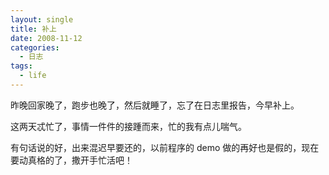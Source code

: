 ```yaml
---
layout: single
title: 补上
date: 2008-11-12
categories:
  - 日志
tags:
  - life
---
```


昨晚回家晚了，跑步也晚了，然后就睡了，忘了在日志里报告，今早补上。

这两天忒忙了，事情一件件的接踵而来，忙的我有点儿喘气。

有句话说的好，出来混迟早要还的，以前程序的 demo 做的再好也是假的，现在要动真格的了，撒开手忙活吧！
